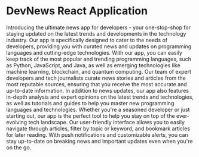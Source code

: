 # DevNews React Application
Introducing the ultimate news app for developers - your one-stop-shop for staying updated on the latest trends and developments in the technology industry. Our app is specifically designed to cater to the needs of developers, providing you with curated news and updates on programming languages and cutting-edge technologies.
   With our app, you can easily keep track of the most popular and trending programming languages, such as Python, JavaScript, and Java, as well as emerging technologies like machine learning, blockchain, and quantum computing. Our team of expert developers and tech journalists curate news stories and articles from the most reputable sources, ensuring that you receive the most accurate and up-to-date information.
   In addition to news updates, our app also features in-depth analysis and expert opinions on the latest trends and technologies, as well as tutorials and guides to help you master new programming languages and technologies. Whether you're a seasoned developer or just starting out, our app is the perfect tool to help you stay on top of the ever-evolving tech landscape.
   Our user-friendly interface allows you to easily navigate through articles, filter by topic or keyword, and bookmark articles for later reading. With push notifications and customizable alerts, you can stay up-to-date on breaking news and important updates even when you're on the go.
